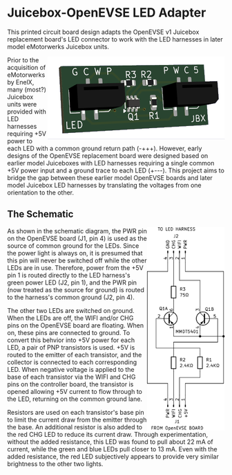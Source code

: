 # Juicebox-OpenEVSE LED Adapter

This printed circuit board design adapts the OpenEVSE v1 Juicebox replacement board's 
LED connector to work with the LED harnesses in later model eMotorwerks Juicebox units.

<img src="./docs/img/rendering.png" align="right" alt="Rendering of the circuit board">

Prior to the acquisition of eMotorwerks by EnelX, many (most?) Juicebox units were provided 
with LED harnesses requiring +5V power to each LED with a common ground return path (-+++).
However, early designs of the OpenEVSE replacement board were designed based on 
earlier model Juiceboxes with LED harnesses requiring a single common +5V power input and 
a ground trace to each LED (+---).  This project aims to bridge the gap between these earlier 
model OpenEVSE boards and later model Juicebox LED harnesses by translating the voltages 
from one orientation to the other.

## The Schematic

<img src="./docs/img/schematic.svg" align="right" alt="Electrical circuit schematic diagram"
width="180">

As shown in the schematic diagram, the PWR pin on the OpenEVSE board (J1, pin 4) is used as the 
source of common ground for the LEDs.  Since the power light is always on, it is presumed that 
this pin will never be switched off while the other LEDs are in use.  Therefore, power from the 
+5V pin 1 is routed directly to the LED harness's green power LED (J2, pin 1), and the PWR pin 
(now treated as the source for ground) is routed to the harness's common ground (J2, pin 4).

The other two LEDs are switched on ground.  When the LEDs are off, the WIFI and/or CHG pins on 
the OpenEVSE board are floating.  When on, these pins are connected to ground.  To convert this 
behvior into +5V power for each LED, a pair of PNP transistors is used.  +5V is routed to the 
emitter of each transistor, and the collector is connected to each corresponding LED.  When 
negative voltage is applied to the base of each transistor via the WIFI and CHG pins on the 
controller board, the transistor is opened allowing +5V current to flow through to the LED, 
returning on the common ground lane.

Resistors are used on each transistor's base pin to limit the current draw from the emitter 
through the base.  An additional resistor is also added to the red CHG LED to reduce its 
current draw.  Through experimentation, without the added resistance, this LED was found to pull 
about 22 mA of current, while the green and blue LEDs pull closer to 13 mA.  Even with the added 
resistance, the red LED subjectively appears to provide very similar brightness to the other 
two lights.
